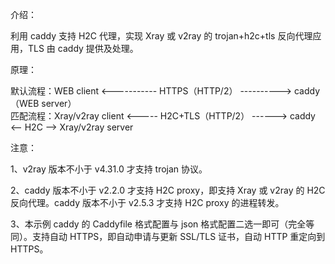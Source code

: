 介绍：

利用 caddy 支持 H2C 代理，实现 Xray 或 v2ray 的 trojan+h2c+tls 反向代理应用，TLS 由 caddy 提供及处理。

原理：

默认流程：WEB client <----------- HTTPS（HTTP/2） ----------> caddy（WEB server）  
匹配流程：Xray/v2ray client <----- H2C+TLS（HTTP/2） ------> caddy <-- H2C --> Xray/v2ray server

注意：

1、v2ray 版本不小于 v4.31.0 才支持 trojan 协议。

2、caddy 版本不小于 v2.2.0 才支持 H2C proxy，即支持 Xray 或 v2ray 的 H2C 反向代理。caddy 版本不小于 v2.5.3 才支持 H2C proxy 的进程转发。

3、本示例 caddy 的 Caddyfile 格式配置与 json 格式配置二选一即可（完全等同）。支持自动 HTTPS，即自动申请与更新 SSL/TLS 证书，自动 HTTP 重定向到 HTTPS。
